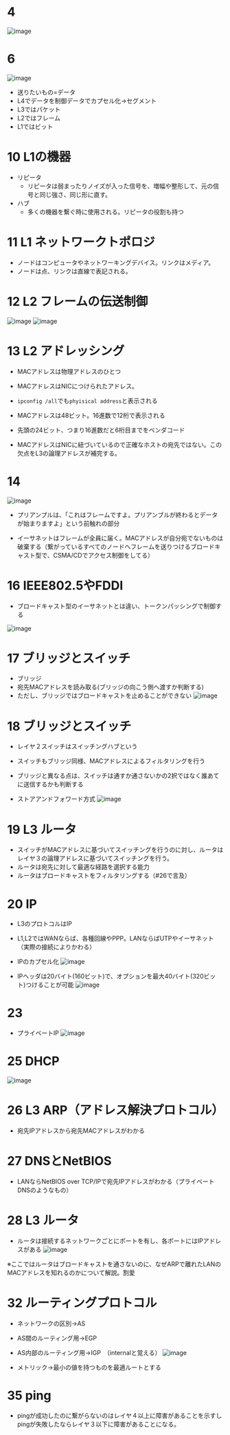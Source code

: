 # 4
![image](https://user-images.githubusercontent.com/60077121/95654612-17319200-0b3c-11eb-970f-5833d0929163.png)

# 6
![image](https://user-images.githubusercontent.com/60077121/95654666-7e4f4680-0b3c-11eb-8c1d-6799cf3dedd0.png)
- 送りたいもの=データ
- L4でデータを制御データでカプセル化→セグメント
- L3ではパケット
- L2ではフレーム
- L1ではビット

# 10 L1の機器
- リピータ
  - リピータは弱まったりノイズが入った信号を、増幅や整形して、元の信号と同じ強さ、同じ形に直す。
- ハブ
  - 多くの機器を繋ぐ時に使用される。リピータの役割も持つ
  
# 11 L1 ネットワークトポロジ
- ノードはコンピュータやネットワーキングデバイス。リンクはメディア。
- ノードは点、リンクは直線で表記される。

# 12 L2 フレームの伝送制御
![image](https://user-images.githubusercontent.com/60077121/95655061-bad07180-0b3f-11eb-8141-e87ceb0860ec.png)
![image](https://user-images.githubusercontent.com/60077121/95655083-d5a2e600-0b3f-11eb-8ae7-b816b7716882.png)

# 13 L2 アドレッシング
- MACアドレスは物理アドレスのひとつ
- MACアドレスはNICにつけられたアドレス。
- `ipconfig /all`でも`phyisical address`と表示される
- MACアドレスは48ビット。16進数で12桁で表示される
- 先頭の24ビット、つまり16進数だと6桁目までをベンダコード

- MACアドレスはNICに紐づいているので正確なホストの宛先ではない。この欠点をL3の論理アドレスが補完する。

# 14
![image](https://user-images.githubusercontent.com/60077121/95655255-eb64db00-0b40-11eb-8f4d-e7cec84b9a1e.png)

- プリアンプルは、「これはフレームですよ。プリアンブルが終わるとデータが始まりますよ」という前触れの部分

- イーサネットはフレームが全員に届く。MACアドレスが自分宛でないものは破棄する（繋がっているすべてのノードへフレームを送りつけるブロードキャスト型で、CSMA/CDでアクセス制御をしてる）

# 16 IEEE802.5やFDDI
- ブロードキャスト型のイーサネットとは違い、トークンパッシングで制御する

![image](https://user-images.githubusercontent.com/60077121/95655429-329f9b80-0b42-11eb-98a1-b95f95215d1e.png)

# 17 ブリッジとスイッチ
- ブリッジ
- 宛先MACアドレスを読み取る(ブリッジの向こう側へ渡すか判断する)
- ただし、ブリッジではブロードキャストを止めることができない
![image](https://user-images.githubusercontent.com/60077121/95655521-fcaee700-0b42-11eb-9b50-51f698492b89.png)

# 18 ブリッジとスイッチ
- レイヤ２スイッチはスイッチングハブという
- スイッチもブリッジ同様、MACアドレスによるフィルタリングを行う
- ブリッジと異なる点は、スイッチは通すか通さないかの2択ではなく誰あてに送信するかも判断する

- ストアアンドフォワード方式
![image](https://user-images.githubusercontent.com/60077121/95655671-ed7c6900-0b43-11eb-8a57-f5ee855d875b.png)

# 19 L3 ルータ
- スイッチがMACアドレスに基づいてスイッチングを行うのに対し、ルータはレイヤ３の論理アドレスに基づいてスイッチングを行う。
- ルータは宛先に対して最適な経路を選択する能力
- ルータはブロードキャストをフィルタリングする（#26で言及）

# 20 IP
- L3のプロトコルはIP
- L1,L2ではWANならば、各種回線やPPP。LANならばUTPやイーサネット（実際の接続によりかわる）

- IPのカプセル化
![image](https://user-images.githubusercontent.com/60077121/95656016-58c73a80-0b46-11eb-8b62-9a85cd920c91.png)

- IPヘッダは20バイト(160ビット)で、オプションを最大40バイト(320ビット)つけることが可能
![image](https://user-images.githubusercontent.com/60077121/95656040-7d231700-0b46-11eb-8a18-cf9223352f75.png)

# 23
- プライベートIP
![image](https://user-images.githubusercontent.com/60077121/95656240-f2dbb280-0b47-11eb-8044-b46b72e864c2.png)

# 25 DHCP
![image](https://user-images.githubusercontent.com/60077121/95656436-629e6d00-0b49-11eb-89dc-e7fdf0e94575.png)

# 26 L3 ARP（アドレス解決プロトコル）
- 宛先IPアドレスから宛先MACアドレスがわかる

# 27 DNSとNetBIOS
- LANならNetBIOS over TCP/IPで宛先IPアドレスがわかる（プライベートDNSのようなもの）

# 28 L3 ルータ
- ルータは接続するネットワークごとにポートを有し、各ポートにはIPアドレスがある
![image](https://user-images.githubusercontent.com/60077121/95656836-e9544980-0b4b-11eb-9037-56a03549dfbe.png)

※ここではルータはブロードキャストを通さないのに、なぜARPで離れたLANのMACアドレスを知れるのかについて解説。割愛

# 32 ルーティングプロトコル
- ネットワークの区別→AS
- AS間のルーティング用→EGP
- AS内部のルーティング用→IGP　（internalと覚える）
![image](https://user-images.githubusercontent.com/60077121/95657110-a85d3480-0b4d-11eb-9c99-cdae5a2c4356.png)

- メトリック→最小の値を持つものを最適ルートとする

# 35 ping
- pingが成功したのに繋がらないのはレイヤ４以上に障害があることを示すしpingが失敗したならレイヤ３以下に障害があることになる。

